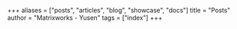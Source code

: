 +++
aliases = ["posts", "articles", "blog", "showcase", "docs"]
title = "Posts"
author = "Matrixworks - Yusen"
tags = ["index"]
+++

